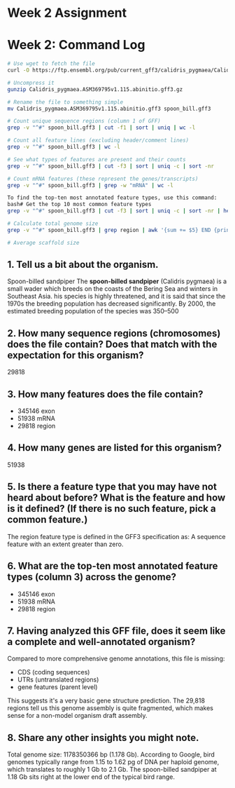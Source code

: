 # Week 2 Assignment

# Week 2: Command Log

```bash
# Use wget to fetch the file
curl -O https://ftp.ensembl.org/pub/current_gff3/calidris_pygmaea/Calidris_pygmaea.ASM369795v1.115.abinitio.gff3.gz

# Uncompress it
gunzip Calidris_pygmaea.ASM369795v1.115.abinitio.gff3.gz

# Rename the file to something simple
mv Calidris_pygmaea.ASM369795v1.115.abinitio.gff3 spoon_bill.gff3

# Count unique sequence regions (column 1 of GFF)
grep -v "^#" spoon_bill.gff3 | cut -f1 | sort | uniq | wc -l

# Count all feature lines (excluding header/comment lines)
grep -v "^#" spoon_bill.gff3 | wc -l

# See what types of features are present and their counts
grep -v "^#" spoon_bill.gff3 | cut -f3 | sort | uniq -c | sort -nr

# Count mRNA features (these represent the genes/transcripts)
grep -v "^#" spoon_bill.gff3 | grep -w "mRNA" | wc -l

To find the top-ten most annotated feature types, use this command:
bash# Get the top 10 most common feature types
grep -v "^#" spoon_bill.gff3 | cut -f3 | sort | uniq -c | sort -nr | head -10

# Calculate total genome size
grep -v "^#" spoon_bill.gff3 | grep region | awk '{sum += $5} END {print "Total genome size:", sum " bp"}'

# Average scaffold size

```

## 1. Tell us a bit about the organism.

Spoon-billed sandpiper
The **spoon-billed sandpiper** (Calidris pygmaea) is a small wader which breeds on the coasts of the Bering Sea and winters in Southeast Asia. his species is highly threatened, and it is said that since the 1970s the breeding population has decreased significantly. By 2000, the estimated breeding population of the species was 350–500

## 2. How many sequence regions (chromosomes) does the file contain? Does that match with the expectation for this organism?

29818

## 3. How many features does the file contain?

* 345146 exon
* 51938 mRNA
* 29818 region

## 4. How many genes are listed for this organism?

51938

## 5. Is there a feature type that you may have not heard about before? What is the feature and how is it defined? (If there is no such feature, pick a common feature.)

The region feature type is defined in the GFF3 specification as: A sequence feature with an extent greater than zero.

## 6. What are the top-ten most annotated feature types (column 3) across the genome?

* 345146 exon
* 51938 mRNA
* 29818 region

## 7. Having analyzed this GFF file, does it seem like a complete and well-annotated organism?

Compared to more comprehensive genome annotations, this file is missing:

* CDS (coding sequences)
* UTRs (untranslated regions)
* gene features (parent level)

This suggests it's a very basic gene structure prediction. The 29,818 regions tell us this genome assembly is quite fragmented, which makes sense for a non-model organism draft assembly.

## 8. Share any other insights you might note.

Total genome size: 1178350366 bp (1.178 Gb). According to Google, bird genomes typically range from 1.15 to 1.62 pg of DNA per haploid genome, which translates to roughly 1 Gb to 2.1 Gb. The spoon-billed sandpiper at 1.18 Gb sits right at the lower end of the typical bird range.